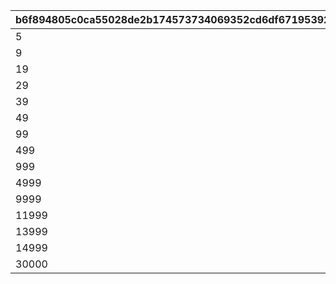 |b6f894805c0ca55028de2b174573734069352cd6df671953920744c72dd8b69e|75518ac4e9a89a184692cab884df7295702b5548e2e64789fa315baf10850f4b|85ac3e51409ff2e1011ad16101c54b77f858d58649eed23e833c31e3c3665fe8|754aeecafc5d99e682a5c32cd158a07ed3db93500b27af00b0f982e4f7efe9be|006c464231282c5c8ed51ebfb651933b59c05638c58e8768aca60ab435202e4a|903188cb11cc1a6604a6b460f8cba578e5f1a61bfcb2738d01b25f23546b8f0c|8b4803c3744dd56ed659e874fb1e5b3894c3ad71c70368dd4ad357d356c9cb87|7f0c30992b87d0c849b2f13a86fb81122bf6c79272e3f4e95ac5646549d5931f|9fbff0858fca3bc0c4cf65e7b58d561eef7183ac0ef8f83ab0815fcb6fe3e195|61cb568ed4292b6255ac26c7fdf43ac0ab95be5289099163b16390683771acc4|11f5ef47ddd3785bbcdb8b30105c7d07170dd08b0d6ce081ec1e9ab7e6833dc1|bf9a4fe0582ec7a977b939a2ddfa519a33adbb8cbbfabcc74ff05f967adde497|fd7aadd511cc8dddcd3b64d556453ad9186abf84032eb0036f3c7003cb8923d8|04bc3b74437c181971bc8c65e573c932039e4bd54fd09fe1e3e231101f5de859|6a6198ed4e6b610f712338d7bb92c8184a93c125515771ca0c039b07fae7ec4c|240ecf189f4fee21d56ebdab13177c3191b38614b6cf0feb7b269c83e78f11de|e64409e2b1d4fe78ef6f0591038b4cf3bf56bb8d9e2ed6e95e52701cf7556075|804de7e885c490a755f980b931ef86bf0d8587c3495e3e7197f0a697a7a3710f|
| --- | --- | --- | --- | --- | --- | --- | --- | --- | --- | --- | --- | --- | --- | --- | --- | --- | --- |
|5|20|2|1|94002|1|12|8|2|0|0|150000|20003|91002|22003|5|150|0|
|9|15|2|6|94002|2|12|8|2|0|0|100000|20003|91002|22003|2|145|0|
|19|11|2|10|94002|3|12|8|2|0|0|80000|20003|91002|22002|5|140|0|
|29|10|2|20|94002|4|12|8|2|0|0|80000|20003|91002|22002|5|130|0|
|39|9|2|30|94002|5|12|8|2|0|0|70000|20003|91002|22002|4|120|0|
|49|8|2|40|94002|6|12|8|2|0|0|70000|20003|91002|22002|4|110|0|
|99|7|2|50|94002|7|12|8|2|0|0|60000|20003|91002|22002|3|100|0|
|499|2|2|100|94002|8|12|8|2|0|0|40000|20003|91002|22002|2|80|0|
|999|7|2|500|94002|9|12|8|2|0|0|20000|20002|91002|22002|1|50|0|
|4999|4|2|1000|94002|10|12|8|2|0|0|16000|20002|91002|22001|3|20|0|
|9999|3|2|5000|94002|11|12|8|2|0|0|9000|20002|91002|22001|2|15|0|
|11999|8|2|10000|94002|12|12|8|2|0|0|4000|20001|91002|22001|1|10|0|
|13999|7|2|12000|94002|13|12|8|2|0|0|3000|20001|91002|22001|1|5|0|
|14999|6|2|14000|94002|14|12|8|2|0|0|2000|20001|91002|22001|1|4|0|
|30000|5|2|15000|94002|15|12|8|2|0|0|1800|20001|91002|22001|1|3|0|